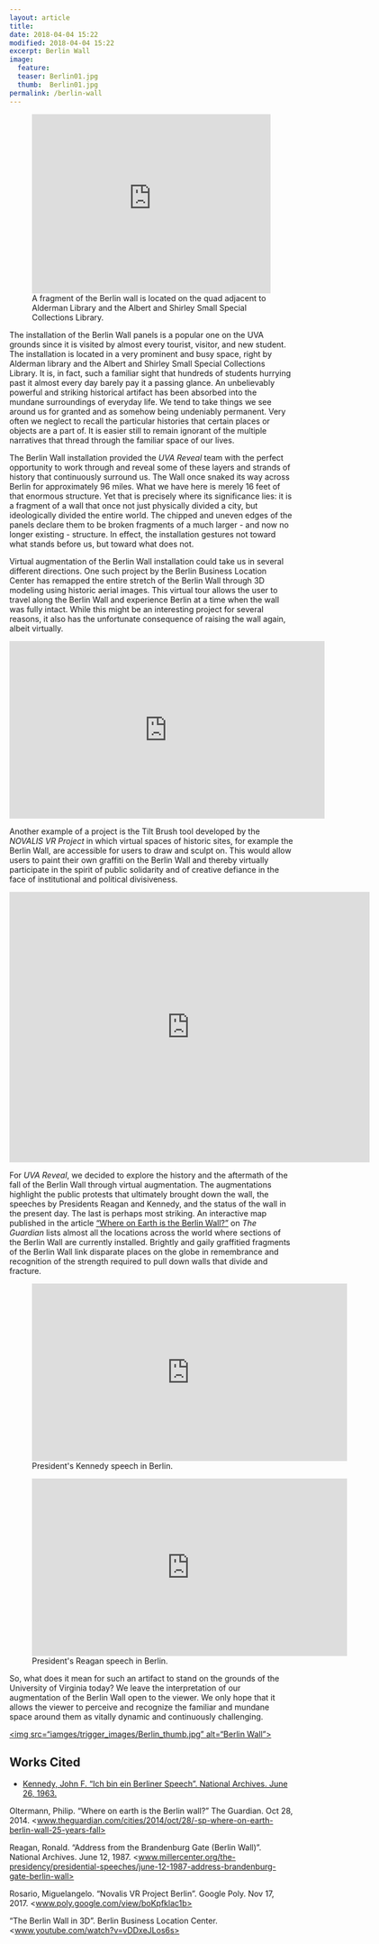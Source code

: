 ```yaml
---
layout: article
title:
date: 2018-04-04 15:22
modified: 2018-04-04 15:22
excerpt: Berlin Wall
image:
  feature:
  teaser: Berlin01.jpg
  thumb:  Berlin01.jpg
permalink: /berlin-wall
---
```



<style>.embed-container {position: relative; padding-bottom: 75%; height: 0; max-width: 100%;} .embed-container iframe, .embed-container object, .embed-container iframe{position: absolute; top: 0; left: 0; width: 100%; height: 100%;} small{position: absolute; z-index: 40; bottom: 0; margin-bottom: -15px;}</style>
<figure>
<div class="embed-container">
<iframe width="800" height="600" frameborder="0" scrolling="no" marginheight="0" marginwidth="0" title="PraxisMap" src="https://uvalibrary.maps.arcgis.com/apps/Embed/index.html?webmap=cd441159531b40eeb560cc8bd82e3126&extent=-78.504304,38.036906,-78.506304,38.034906">
</iframe>
</div>
<figcaption>
A fragment of the Berlin wall is located on the quad adjacent to Alderman Library and the Albert and Shirley Small Special Collections Library.
</figcaption>
</figure>



The installation of the Berlin Wall panels is a popular one on the UVA grounds since it is visited by almost every tourist, visitor, and new student. The installation is located in a very prominent and busy space, right by Alderman library and the Albert and Shirley Small Special Collections Library. It is, in fact, such a familiar sight that hundreds of students hurrying past it almost every day barely pay it a passing glance. An unbelievably powerful and striking historical artifact has been absorbed into the mundane surroundings of everyday life. We tend to take things we see around us for granted and as somehow being undeniably permanent. Very often we neglect to recall the particular histories that certain places or objects are a part of. It is easier still to remain ignorant of the multiple narratives that thread through the familiar space of our lives.

The Berlin Wall installation provided the *UVA Reveal* team with the perfect opportunity to work through and reveal some of these layers and strands of history that continuously surround us. The Wall once snaked its way across Berlin for approximately 96 miles. What we have here is merely 16 feet of that enormous structure. Yet that is precisely where its significance lies: it is a fragment of a wall that once not just physically divided a city, but ideologically divided the entire world. The chipped and uneven edges of the panels declare them to be broken fragments of a much larger - and now no longer existing - structure. In effect, the installation gestures not toward what stands before us, but toward what does not.

Virtual augmentation of the Berlin Wall installation could take us in several different directions. One such project by the Berlin Business Location Center has remapped the entire stretch of the Berlin Wall through 3D modeling using historic aerial images. This virtual tour allows the user to travel along the Berlin Wall and experience Berlin at a time when the wall was fully intact. While this might be an interesting project for several reasons, it also has the unfortunate consequence of raising the wall again, albeit virtually.


<iframe width="560" height="315" src="https://www.youtube.com/embed/vDDxeJLos6s?rel=0" frameborder="0" allow="autoplay; encrypted-media" allowfullscreen></iframe>


Another example of a project is the Tilt Brush tool developed by the *NOVALIS VR Project* in which virtual spaces of historic sites, for example the Berlin Wall, are accessible for users to draw and sculpt on. This would allow users to paint their own graffiti on the Berlin Wall and thereby virtually participate in the spirit of public solidarity and of creative defiance in the face of institutional and political divisiveness.

<iframe width="640" height="480" src="https://poly.google.com/view/boKpfklac1b/embed" frameborder="0" allowvr allowfullscreen mozallowfullscreen="true" webkitallowfullscreen="true" onmousewheel=""></iframe>


For *UVA Reveal*, we decided to explore the history and the aftermath of the fall of the Berlin Wall through virtual augmentation. The augmentations highlight the public protests that ultimately brought down the wall, the speeches by Presidents Reagan and Kennedy, and the status of the wall in the present day. The last is perhaps most striking. An interactive map published in the article <a href="https://interactive.guim.co.uk/embed/lhaddou/berlin-wall/wallworld.html" target="\_blank">“Where on Earth is the Berlin Wall?”</a> on *The Guardian* lists almost all the locations across the world where sections of the Berlin Wall are currently installed. Brightly and gaily graffitied fragments of the Berlin Wall link disparate places on the globe in remembrance and recognition of the strength required to pull down walls that divide and fracture.

<figure>
<iframe width="560" height="315" src="https://www.youtube.com/embed/56V6r2dpYH8?rel=0" frameborder="0" allow="autoplay; encrypted-media" allowfullscreen></iframe>
<figcaption>President's Kennedy speech in Berlin.</figcaption>
</figure>

<figure>
<iframe width="560" height="315" src="https://www.youtube.com/embed/Ei1HnWwzmNk?rel=0" frameborder="0" allow="autoplay; encrypted-media" allowfullscreen></iframe>
<figcaption>President's Reagan speech in Berlin.</figcaption>
</figure>

So, what does it mean for such an artifact to stand on the grounds of the University of Virginia today? We leave the interpretation of our augmentation of the Berlin Wall open to the viewer. We only hope that it allows the viewer to perceive and recognize the familiar and mundane space around them as vitally dynamic and continuously challenging.

<a href=“images/trigger_images/Berlin.jpg”><img src=“iamges/trigger_images/Berlin_thumb.jpg” alt=“Berlin Wall”></a>

## Works Cited

* [Kennedy, John F. “Ich bin ein Berliner Speech”. National Archives. June 26, 1963.](www.millercenter.org/the-presidency/presidential-speeches/june-26-1963-ich-bin-ein-berliner-speech)

Oltermann, Philip. “Where on earth is the Berlin wall?” The Guardian. Oct 28, 2014. <www.theguardian.com/cities/2014/oct/28/-sp-where-on-earth-berlin-wall-25-years-fall>

Reagan, Ronald. “Address from the Brandenburg Gate (Berlin Wall)”. National Archives. June 12, 1987. <www.millercenter.org/the-presidency/presidential-speeches/june-12-1987-address-brandenburg-gate-berlin-wall>

Rosario, Miguelangelo. “Novalis VR Project Berlin”. Google Poly. Nov 17, 2017. <www.poly.google.com/view/boKpfklac1b>

“The Berlin Wall in 3D”. Berlin Business Location Center. <www.youtube.com/watch?v=vDDxeJLos6s>
